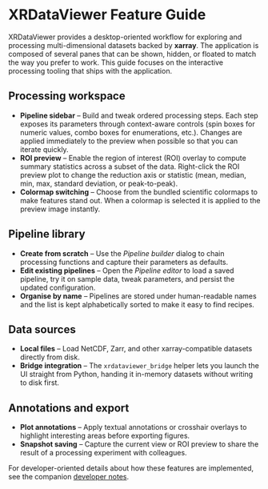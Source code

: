 # XRDataViewer Feature Guide

XRDataViewer provides a desktop-oriented workflow for exploring and processing
multi-dimensional datasets backed by **xarray**.  The application is composed of
several panes that can be shown, hidden, or floated to match the way you prefer
to work.  This guide focuses on the interactive processing tooling that ships
with the application.

## Processing workspace

* **Pipeline sidebar** – Build and tweak ordered processing steps.  Each step
  exposes its parameters through context-aware controls (spin boxes for numeric
  values, combo boxes for enumerations, etc.).  Changes are applied immediately
  to the preview when possible so that you can iterate quickly.
* **ROI preview** – Enable the region of interest (ROI) overlay to compute
  summary statistics across a subset of the data.  Right-click the ROI preview
  plot to change the reduction axis or statistic (mean, median, min, max,
  standard deviation, or peak-to-peak).
* **Colormap switching** – Choose from the bundled scientific colormaps to make
  features stand out.  When a colormap is selected it is applied to the preview
  image instantly.

## Pipeline library

* **Create from scratch** – Use the *Pipeline builder* dialog to chain
  processing functions and capture their parameters as defaults.
* **Edit existing pipelines** – Open the *Pipeline editor* to load a saved
  pipeline, try it on sample data, tweak parameters, and persist the updated
  configuration.
* **Organise by name** – Pipelines are stored under human-readable names and the
  list is kept alphabetically sorted to make it easy to find recipes.

## Data sources

* **Local files** – Load NetCDF, Zarr, and other xarray-compatible datasets
  directly from disk.
* **Bridge integration** – The `xrdataviewer_bridge` helper lets you launch the
  UI straight from Python, handing it in-memory datasets without writing to
  disk first.

## Annotations and export

* **Plot annotations** – Apply textual annotations or crosshair overlays to
  highlight interesting areas before exporting figures.
* **Snapshot saving** – Capture the current view or ROI preview to share the
  result of a processing experiment with colleagues.

For developer-oriented details about how these features are implemented, see the
companion [developer notes](development.md).
